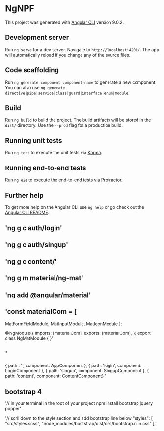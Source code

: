 # NgNPF

This project was generated with [Angular CLI](https://github.com/angular/angular-cli) version 9.0.2.

## Development server

Run `ng serve` for a dev server. Navigate to `http://localhost:4200/`. The app will automatically reload if you change any of the source files.

## Code scaffolding

Run `ng generate component component-name` to generate a new component. You can also use `ng generate directive|pipe|service|class|guard|interface|enum|module`.

## Build

Run `ng build` to build the project. The build artifacts will be stored in the `dist/` directory. Use the `--prod` flag for a production build.

## Running unit tests

Run `ng test` to execute the unit tests via [Karma](https://karma-runner.github.io).

## Running end-to-end tests

Run `ng e2e` to execute the end-to-end tests via [Protractor](http://www.protractortest.org/).

## Further help

To get more help on the Angular CLI use `ng help` or go check out the [Angular CLI README](https://github.com/angular/angular-cli/blob/master/README.md).


## 'ng g c auth/login'
## 'ng g c auth/singup'
## 'ng g c content/'
## 'ng g m material/ng-mat'
## 'ng add @angular/material'
## 'const materialCom = [
  MatFormFieldModule,
  MatInputModule,
  MatIconModule
];

@NgModule({
  imports: [materialCom],
  exports: [materialCom],
})
export class NgMatModule { }' 


## '
  { path : '', component: AppComponent },
  { path: 'login', component: LoginComponent },
  { path: 'singup', component: SingupComponent },
  { path: 'content', component: ContentComponent}
'

## bootstrap 4 
'// in your terminal in the root of your project
npm install bootstrap jquery popper'

'// scrll down to the style section and add bootstrap line below
            "styles": [
              "src/styles.scss",
              "node_modules/bootstrap/dist/css/bootstrap.min.css"
            ],'

## 